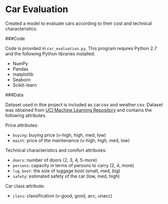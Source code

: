 # Car Evaluation
Created a model to evaluate cars according to their cost and technical characteristics.

###Code

Code is provided in `car_evaluation.py`. 
This program requres Python 2.7 and the following Python libraries installed:

* NumPy
* Pandas
* matplotlib
* Seaborn
* Scikit-learn

###Data

Dataset used in thie project is included as car.csv and weather.csv. Dataset was obtained from [UCI Machine Learning Repository](https://archive.ics.uci.edu/ml/datasets/Car+Evaluation) and contains the following attributes.

Price attributes:
* `buying`: buying price (v-high, high, med, low)
* `maint`: price of the maintenance (v-high, high, med, low)

Technical characteristics and comfort attributes:
* `doors`: number of doors (2, 3, 4, 5-more)
* `persons`: capacity in terms of persons to carry (2, 4, more)
* `lug_boot`: the size of luggage boot (small, med, big)
* `safety`: estimated safety of the car (low, med, high)

Car class attribute:
* `class`: classification (v-good, good, acc, unacc)
